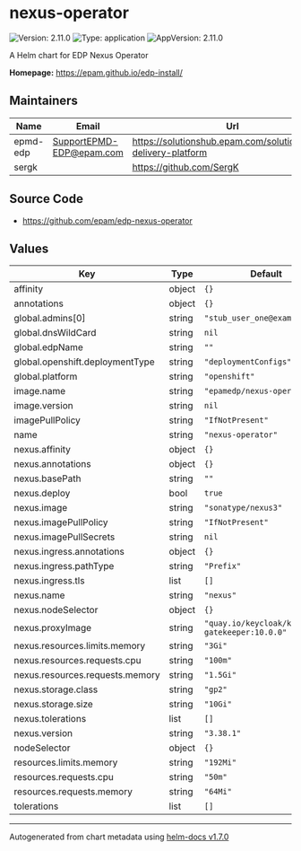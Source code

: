 # nexus-operator

![Version: 2.11.0](https://img.shields.io/badge/Version-2.11.0-informational?style=flat-square) ![Type: application](https://img.shields.io/badge/Type-application-informational?style=flat-square) ![AppVersion: 2.11.0](https://img.shields.io/badge/AppVersion-2.11.0-informational?style=flat-square)

A Helm chart for EDP Nexus Operator

**Homepage:** <https://epam.github.io/edp-install/>

## Maintainers

| Name | Email | Url |
| ---- | ------ | --- |
| epmd-edp | SupportEPMD-EDP@epam.com | https://solutionshub.epam.com/solution/epam-delivery-platform |
| sergk |  | https://github.com/SergK |

## Source Code

* <https://github.com/epam/edp-nexus-operator>

## Values

| Key | Type | Default | Description |
|-----|------|---------|-------------|
| affinity | object | `{}` |  |
| annotations | object | `{}` |  |
| global.admins[0] | string | `"stub_user_one@example.com"` |  |
| global.dnsWildCard | string | `nil` |  |
| global.edpName | string | `""` |  |
| global.openshift.deploymentType | string | `"deploymentConfigs"` |  |
| global.platform | string | `"openshift"` |  |
| image.name | string | `"epamedp/nexus-operator"` |  |
| image.version | string | `nil` |  |
| imagePullPolicy | string | `"IfNotPresent"` |  |
| name | string | `"nexus-operator"` |  |
| nexus.affinity | object | `{}` |  |
| nexus.annotations | object | `{}` |  |
| nexus.basePath | string | `""` |  |
| nexus.deploy | bool | `true` |  |
| nexus.image | string | `"sonatype/nexus3"` |  |
| nexus.imagePullPolicy | string | `"IfNotPresent"` |  |
| nexus.imagePullSecrets | string | `nil` |  |
| nexus.ingress.annotations | object | `{}` |  |
| nexus.ingress.pathType | string | `"Prefix"` |  |
| nexus.ingress.tls | list | `[]` |  |
| nexus.name | string | `"nexus"` |  |
| nexus.nodeSelector | object | `{}` |  |
| nexus.proxyImage | string | `"quay.io/keycloak/keycloak-gatekeeper:10.0.0"` |  |
| nexus.resources.limits.memory | string | `"3Gi"` |  |
| nexus.resources.requests.cpu | string | `"100m"` |  |
| nexus.resources.requests.memory | string | `"1.5Gi"` |  |
| nexus.storage.class | string | `"gp2"` |  |
| nexus.storage.size | string | `"10Gi"` |  |
| nexus.tolerations | list | `[]` |  |
| nexus.version | string | `"3.38.1"` |  |
| nodeSelector | object | `{}` |  |
| resources.limits.memory | string | `"192Mi"` |  |
| resources.requests.cpu | string | `"50m"` |  |
| resources.requests.memory | string | `"64Mi"` |  |
| tolerations | list | `[]` |  |

----------------------------------------------
Autogenerated from chart metadata using [helm-docs v1.7.0](https://github.com/norwoodj/helm-docs/releases/v1.7.0)
